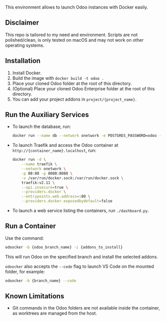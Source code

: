This environment allows to launch Odoo instances with Docker easily.

## Disclaimer

This repo is tailored to my need and environment. Scripts are not polished/clean,
is only tested on macOS and may not work on other operating systems.

## Installation

1. Install Docker.
2. Build the image with `docker build -t odoo .`
3. Place your cloned Odoo folder at the root of this directory.
4. (Optional) Place your cloned Odoo Enterprise folder at the root of 
   this directory.
5. You can add your project addons in `project/{project_name}`.

## Run the Auxiliary Services

- To launch the database, run:
   ```bash
   docker run --name db --network onetwork -e POSTGRES_PASSWORD=odoo -e POSTGRES_USER=odoo -e POSTGRES_DB=postgres -d postgres
   ```
- To launch Traefik and access the Odoo container at 
  `http://{container_name}.localhost`, run:
   ```bash
   docker run -d \
       --name traefik \
       --network onetwork \
       -p 80:80 -p 8080:8080 \
       -v /var/run/docker.sock:/var/run/docker.sock \
       traefik:v2.11 \
       --api.insecure=true \
       --providers.docker \
       --entrypoints.web.address=:80 \
       --providers.docker.exposedbydefault=false
   ```
- To launch a web service listing the containers, run `./dashboard.py`.

## Run a Container

Use the command:
```bash
odoocker -b {odoo_branch_name} -i {addons_to_install}
```
This will run Odoo on the specified branch and install the selected
addons.

`odoocker` also accepts the `--code` flag to launch VS Code on the
mounted folder, for example:
```bash
odoocker -b {branch_name} --code
```

## Known Limitations

- Git commands in the Odoo folders are not available inside the
  container, as worktrees are managed from the host.
